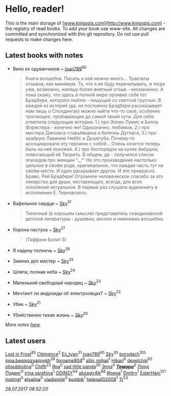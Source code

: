 # Hello, reader!
This is the main storage of [www.knigopis.com](http://www.knigopis.com) - the registry of read books.
To add your book use www-site. All changes are committed and synchronized with this git repository.
Do not use pull requests to make changes here.


## Latest books with notes
* Вино из одуванчиков ~ [joan789](users/240/2401650-vkontakte)<sup>60</sup>
    > Книга волшебна. Писать о ней можно много... Трактаты отзывов, как минимум. То, что я её буду перечитывать, и тогда уже, возможно, напишу более внятный отзыв - несомненно. А пока скажу, что здесь в полной мере проявил себя тот Брэдбери, которого люблю - пишущий со светлой грустью. В каждой из историй (да, не постоянно Брэдбери рассказывает нам лишь о Сполдингах) можно найти что-то своё, особенно трогающее, пробирающее до самой твоей сути. Для себя отметила следующие истории:
    > 1.) про Эллен Лумис и Билла Форестера - конечно же! Однозначно, любимое;
    > 2.) про мистера Джонаса-старьёвщика и болезнь Дугласа;
    > 3.) про храбрую Лавинию Неббс и Душегуба. Почему-то ассоциировала эту героиню с собой... Очень хочется теперь быть на неё похожей.
    > 4.) про беспорядок на кухне бабушки, помогающий ей Творить.
    > В общем, да - получился список эпизодов про женщин ^__^' Но это произведение настолько цельное в своём роде, оригинальное, что каждая часть тут на своём месте. И одно раскрывает другое. И это прекрасно.
    > Браво, Рей Брэдбери! Огромное человеческое спасибо за это лекарство для души, нестареющее, всегда, для всех поколений актуальное.
    > В первый раз слушала аудиокнигу в исполнении Е. Терновского.

* Вафельное сердце ~ [Sky](users/118/118049897850017649660-google)<sup>31</sup>
    > Типичный (в хорошем смысле) представитель скандинавской детской литературы - душевно, весело и немножко волшебно.

* Корона пастуха ~ [Sky](users/118/118049897850017649660-google)<sup>27</sup>
    > (Тиффани Болит 5)

* Я надену полночь ~ [Sky](users/118/118049897850017649660-google)<sup>26</sup>

* Зимних дел мастер ~ [Sky](users/118/118049897850017649660-google)<sup>25</sup>

* Шляпа, полная неба ~ [Sky](users/118/118049897850017649660-google)<sup>24</sup>

* Маленький свободный народец ~ [Sky](users/118/118049897850017649660-google)<sup>23</sup>

* Мечтают ли андроиды об электроовцах? ~ [Sky](users/118/118049897850017649660-google)<sup>22</sup>

* Убик ~ [Sky](users/118/118049897850017649660-google)<sup>21</sup>

* Убийственно тихая жизнь ~ [Sky](users/118/118049897850017649660-google)<sup>20</sup>


_More notes [here](latest_books_with_notes.md)._


## Latest users
[Lost in Frost](users/103/103293621948650602575-google)<sup>85</sup> 
[Clémence](users/215/215227771-vkontakte)<sup>2</sup> 
[Eji_tyan](users/235/2352103981-twitter)<sup>31</sup> 
[joan789](users/240/2401650-vkontakte)<sup>60</sup> 
[Sky](users/118/118049897850017649660-google)<sup>35</sup> 
[borodach](users/157/15706320-vkontakte)<sup>105</sup> 
[inna.besprozvannykh](users/733/73323849-yandex)<sup>28</sup> 
[forgame904](users/103/103869594497189251620-google)<sup>0</sup> 
[silin_mihail](users/133/1335076-vkontakte)<sup>1</sup> 
[Hikari](users/192/192185074-vkontakte)<sup>0</sup> 
[develchip](users/852/85203415-vkontakte)<sup>62</sup> 
[ohsubbotina](users/556/556889019-twitter)<sup>0</sup> 
[Chiffi](users/105/105831994080785626680-google)<sup>23</sup> 
[Яна](users/200/20033623-vkontakte)<sup>0</sup> 
[sad little panda](users/188/1882525281990290-facebook)<sup>29</sup> 
[Элла](users/100/1002037069862545-facebook)<sup>4</sup> 
[***Тамара***](users/311/3114181641539446926-mailru)<sup>0</sup> 
[Лорд Пудинг](users/112/112214463787387089052-google)<sup>0</sup> 
[irina sarafova](users/143/1431088546976250-facebook)<sup>1</sup> 
[ODINSY](users/100/100978570902186865324-google)<sup>54</sup> 
[abzagir4ik](users/362/3621623-vkontakte)<sup>88</sup> 
[Ирина](users/636/6366057056655415957-mailru)<sup>1</sup> 
[Dmitry](users/192/192081491-vkontakte)<sup>1</sup> 
[EsterHani](users/305/30558181-vkontakte)<sup>121</sup> 
[instingt](users/189/1894386844216473-facebook)<sup>0</sup> 
[elyalina](users/224/224816-vkontakte)<sup>0</sup> 
[vladismile](users/146/1467491296661560-facebook)<sup>0</sup> 
[kombik](users/102/102787511566083215895-google)<sup>1</sup> 
[helena102008](users/274/27453111-vkontakte)<sup>1</sup> 
[Tr](users/122/12282474-vkontakte)<sup>53</sup> 


_28.07.2017 06:52:20_
